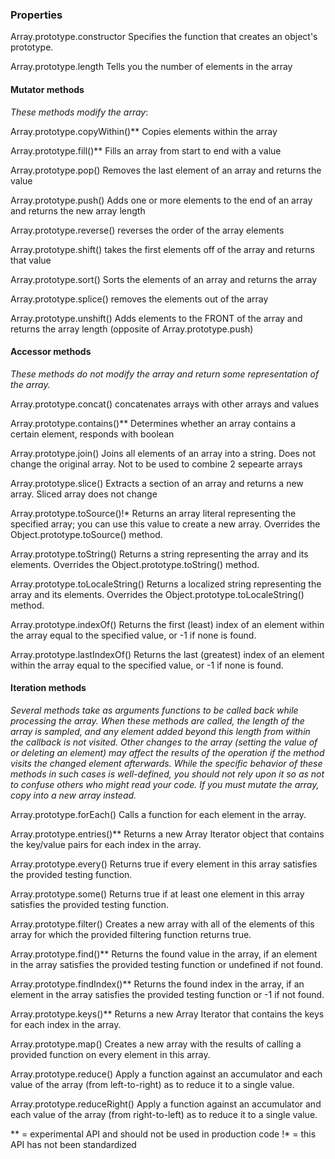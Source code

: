 ### Properties

Array.prototype.constructor
Specifies the function that creates an object's prototype.

Array.prototype.length
Tells you the number of elements in the array

#### Mutator methods

_These methods modify the array_:

Array.prototype.copyWithin()**
Copies elements within the array

Array.prototype.fill()**
Fills an array from start to end with a value

Array.prototype.pop()
Removes the last element of an array and returns the value

Array.prototype.push()
Adds one or more elements to the end of an array and returns the new array length

Array.prototype.reverse()
reverses the order of the array elements

Array.prototype.shift()
takes the first elements off of the array and returns that value

Array.prototype.sort()
Sorts the elements of an array and returns the array

Array.prototype.splice()
removes the elements out of the array

Array.prototype.unshift()
Adds elements to the FRONT of the array and returns the array length (opposite of Array.prototype.push)

#### Accessor methods

_These methods do not modify the array and return some representation of the array._

Array.prototype.concat()
concatenates arrays with other arrays and values

Array.prototype.contains()**
Determines whether an array contains a certain element, responds with boolean

Array.prototype.join()
Joins all elements of an array into a string. Does not change the original array. Not to be used to combine 2 sepearte arrays

Array.prototype.slice()
Extracts a section of an array and returns a new array. Sliced array does not change

Array.prototype.toSource()!*
Returns an array literal representing the specified array; you can use this value to create a new array. Overrides the Object.prototype.toSource() method.

Array.prototype.toString()
Returns a string representing the array and its elements. Overrides the Object.prototype.toString() method.

Array.prototype.toLocaleString()
Returns a localized string representing the array and its elements. Overrides the Object.prototype.toLocaleString() method.

Array.prototype.indexOf()
Returns the first (least) index of an element within the array equal to the specified value, or -1 if none is found.

Array.prototype.lastIndexOf()
Returns the last (greatest) index of an element within the array equal to the specified value, or -1 if none is found.

#### Iteration methods

_Several methods take as arguments functions to be called back while processing the array. When these methods are called, the length of the array is sampled, and any element added beyond this length from within the callback is not visited. Other changes to the array (setting the value of or deleting an element) may affect the results of the operation if the method visits the changed element afterwards. While the specific behavior of these methods in such cases is well-defined, you should not rely upon it so as not to confuse others who might read your code. If you must mutate the array, copy into a new array instead._

Array.prototype.forEach()
Calls a function for each element in the array.

Array.prototype.entries()**
Returns a new Array Iterator object that contains the key/value pairs for each index in the array.

Array.prototype.every()
Returns true if every element in this array satisfies the provided testing function.

Array.prototype.some()
Returns true if at least one element in this array satisfies the provided testing function.

Array.prototype.filter()
Creates a new array with all of the elements of this array for which the provided filtering function returns true.

Array.prototype.find()**
Returns the found value in the array, if an element in the array satisfies the provided testing function or undefined if not found.

Array.prototype.findIndex()**
Returns the found index in the array, if an element in the array satisfies the provided testing function or -1 if not found.

Array.prototype.keys()**
Returns a new Array Iterator that contains the keys for each index in the array.

Array.prototype.map()
Creates a new array with the results of calling a provided function on every element in this array.

Array.prototype.reduce()
Apply a function against an accumulator and each value of the array (from left-to-right) as to reduce it to a single value.

Array.prototype.reduceRight()
Apply a function against an accumulator and each value of the array (from right-to-left) as to reduce it to a single value.

** = experimental API and should not be used in production code
!* = this API has not been standardized
